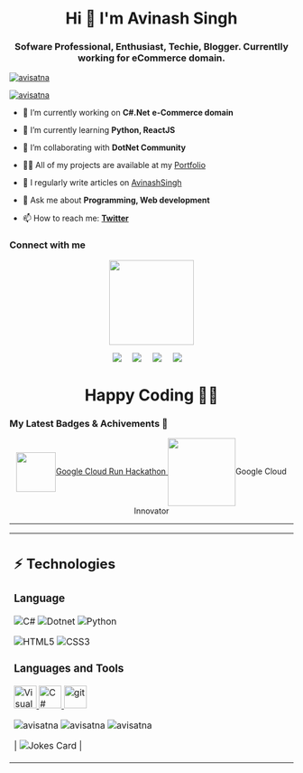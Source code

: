 <!--
**avisatna/avisatna** is a ✨ _special_ ✨ repository because its `README.md` (this file) appears on your GitHub profile.

Here are some ideas to get you started:

- 🔭 I’m currently working on ...
- 🌱 I’m currently learning ...
- 👯 I’m looking to collaborate on ...
- 🤔 I’m looking for help with ...
- 💬 Ask me about ...
- 📫 How to reach me: ...
- 😄 Pronouns: ...
- ⚡ Fun fact: ...
-->


<h1 align="center">Hi 👋 I'm Avinash Singh</h1>

<h3 align="center">Sofware Professional, Enthusiast, Techie, Blogger. Currentlly working for eCommerce domain.</h3>
   

<p align="left"> <a href="https://github.com/ryo-ma/github-profile-trophy"><img src="https://github-profile-trophy.vercel.app/?username=avisatna" alt="avisatna" /></a> </p>

<p align="left"> <a href="https://twitter.com/avisatna" target="blank"><img src="https://img.shields.io/twitter/follow/avistna?logo=twitter&style=for-the-badge" alt="avisatna" /></a> </p>

- 🔭 I’m currently working on **C#.Net** **e-Commerce domain**

- 🌱 I’m currently learning **Python, ReactJS**

- 👯 I’m collaborating with **DotNet Community**

- 👨‍💻 All of my projects are available at my [Portfolio](https://github.com/avisatna)

- 📝 I regularly write articles on [AvinashSingh](https://aaavinashsingh.blogspot.com/)

- 💬 Ask me about **Programming, Web development**

- 📫 How to reach me: **[Twitter](https://twitter.com/avisatna)**

<h3 align="left">Connect with me</h3>

<p align="center">
  <a href="https://github.com/avisatna"><img src="https://avatars.githubusercontent.com/u/6300775" width=150px height=150px /></a> 
    
<p align="center">
  <a target="_blank"href="https://www.linkedin.com/in/avisatna/"><img src="https://img.shields.io/badge/linkedin-%230077B5.svg?&style=for-the-badge&logo=linkedin&logoColor=white" /></a>&nbsp;&nbsp;&nbsp;&nbsp;
  <a target="_blank"href="https://twitter.com/avisatna"><img src="https://img.shields.io/badge/twitter-%231DA1F2.svg?&style=for-the-badge&logo=twitter&logoColor=white" /></a>&nbsp;&nbsp;&nbsp;&nbsp;
  <a href="avisatna@gmail.com?subject=Hello%20Avinash,%20From%20Github"><img src="https://img.shields.io/badge/gmail-%23D14836.svg?&style=for-the-badge&logo=gmail&logoColor=white" /></a>&nbsp;&nbsp;&nbsp;&nbsp;
  <a href=""><img src="https://img.shields.io/badge/hashnode-%27D1203.svg?&style=for-the-badge&logo=hashnode&logoColor=blue" /></a>&nbsp;&nbsp;&nbsp;&nbsp;
</p>

<h1 align=center>Happy Coding 👨‍💻 </h1>
   
   ### My Latest Badges & Achivements 🎉 

<p align="center">
<a href="https://www.cloudskillsboost.google/public_profiles/41a4d764-655b-4720-89de-9932fe884d17/badges/2883477"><img align="center"  src="https://cdn.qwiklabs.com/UsOVx4TvW3kOc3DJmWyBiSkAwnQ6gsXXeS4F9vt%2FTNs%3D" alt=" "width="70" ><span class="hidden capitalize lg:inline">Google Cloud Run Hackathon</span> </a>
  <img align="center"  src="https://developers.google.com/static/profile/badges/community/innovators/cloud/2021_member/badge.svg" alt=" "width="120" ><span class="hidden capitalize lg:inline">Google Cloud Innovator</span>
</p>


<hr>
<table align="center"><tr ><td valign="top" width="50%">

## ⚡ Technologies

### Language

![C#](https://img.shields.io/badge/-Csharp-00599C?style=flat-square&logo=csharp)
![Dotnet](https://img.shields.io/badge/-dotnet-E34A86?style=flat-square&logo=dotnet)
![Python](https://img.shields.io/badge/-Python-black?style=flat-square&logo=Python)

![HTML5](https://img.shields.io/badge/-HTML5-E34F26?style=flat-square&logo=html5&logoColor=white)
![CSS3](https://img.shields.io/badge/-CSS3-1572B6?style=flat-square&logo=css3)

<h3 align="left">Languages and Tools</h3>
<p align="left"> 
  <a href="https://visualstudio.microsoft.com/" target="_blank"> <img src="https://visualstudio.microsoft.com/wp-content/uploads/2022/09/VisualStudio2022.svg" alt="Visual Studio" width="40" height="40"/> </a>
<a href="https://dotnet.microsoft.com/en-us/languages/csharp" target="_blank"> <img src="https://upload.wikimedia.org/wikipedia/commons/0/0d/C_Sharp_wordmark.svg" alt="C#" width="40" height="40"/> </a>
<a href="https://git-scm.com/" target="_blank"> <img src="https://www.vectorlogo.zone/logos/git-scm/git-scm-icon.svg" alt="git" width="40" height="40"/> </a> 
</p>


<img src="https://github-readme-stats.vercel.app/api/top-langs?username=avisatna&show_icons=true&locale=en&layout=compact" alt="avisatna" />

<img src="https://github-readme-stats.vercel.app/api?username=avisatna&show_icons=true&locale=en" alt="avisatna" />

<img src="https://github-readme-streak-stats.herokuapp.com/?user=avisatna&" alt="avisatna" />

| ![Jokes Card](https://readme-jokes.vercel.app/api) |
